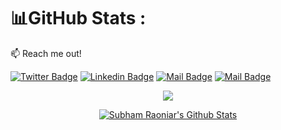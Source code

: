 
# 📊GitHub Stats :

:mailbox: Reach me out!

[![Twitter Badge](https://img.shields.io/badge/MD's-X-Profile-1ca0f1?style=flat&labelColor=1ca0f1&logo=twitter&logoColor=white&link=https://twitter.com/MaksymRudnyi)](https://twitter.com/@makt_offcial) 
[![Linkedin Badge](https://img.shields.io/badge/MD's-Linkedin-0e76a8?style=flat&labelColor=0e76a8&logo=linkedin&logoColor=white)](https://www.linkedin.com/in/makt/) 
[![Mail Badge](https://img.shields.io/badge/MD's-Instragram-e84393?style=flat&labelColor=e84393&logo=instagram&logoColor=white)](https://www.instagram.com/makt.cs/) 
[![Mail Badge](https://img.shields.io/badge/Email-Me-c0392b?style=flat&labelColor=c0392b&logo=gmail&logoColor=white)](mailto:makt.cse@gmail.com)


 <p align="center"> <img src ="https://github-readme-stats.vercel.app/api?username=makt96" /> </p>
    



          
<p align="center">
   <a href="https://github.com/SubhamRaoniar28/github-readme-stats"><img alt="Subham Raoniar's Github Stats" src="https://github-readme-stats.vercel.app/api?username=makt96&show_icons=true&count_private=true&theme=react&hide_border=true&bg_color=0D1117" /></a>
</p>
    
</p>

